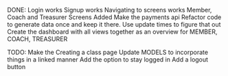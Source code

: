 DONE: 
Login works
Signup works
Navigating to screens works
Member, Coach and Treasurer Screens Added
Make the payments api
Refactor code to generate data once and keep it there. Use update times to figure that out
Create the dashboard with all views together as an overview for MEMBER, COACH, TREASURER

TODO:
Make the Creating a class page
Update MODELS to incorporate things in a linked manner
Add the option to stay logged in
Add a logout button
